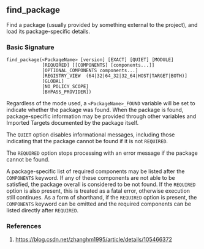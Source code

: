 ## find_package

Find a package (usually provided by something external to the project), and load its package-specific details.

### Basic Signature

```
find_package(<PackageName> [version] [EXACT] [QUIET] [MODULE]
             [REQUIRED] [[COMPONENTS] [components...]]
             [OPTIONAL_COMPONENTS components...]
             [REGISTRY_VIEW  (64|32|64_32|32_64|HOST|TARGET|BOTH)]
             [GLOBAL]
             [NO_POLICY_SCOPE]
             [BYPASS_PROVIDER])
```

Regardless of the mode used, a `<PackageName>_FOUND` variable will be set to indicate whether the package was found. When the package is found, package-specific information may be provided through other variables and Imported Targets documented by the package itself.

The `QUIET` option disables informational messages, including those indicating that the package cannot be found if it is not `REQUIRED`.

The `REQUIRED` option stops processing with an error message if the package cannot be found.

A package-specific list of required components may be listed after the `COMPONENTS` keyword. If any of these components are not able to be satisfied, the package overall is considered to be not found. If the `REQUIRED` option is also present, this is treated as a fatal error, otherwise execution still continues. As a form of shorthand, if the `REQUIRED` option is present, the `COMPONENTS` keyword can be omitted and the required components can be listed directly after `REQUIRED`.

### References

1. https://blog.csdn.net/zhanghm1995/article/details/105466372